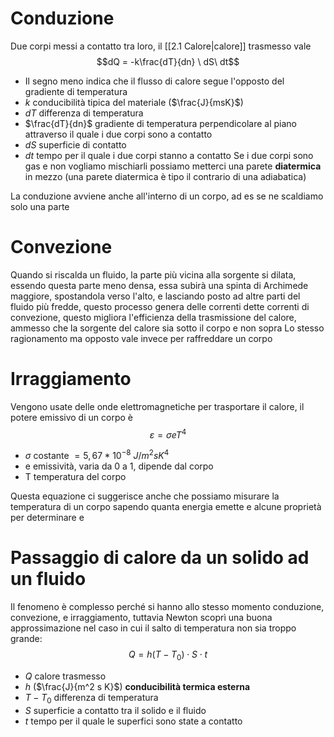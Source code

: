 # Conduzione
Due corpi messi a contatto tra loro, il [[2.1 Calore|calore]] trasmesso vale 
$$dQ = -k\frac{dT}{dn} \ dS\ dt$$
+ Il segno meno indica che il flusso di calore segue l'opposto del gradiente di temperatura
+  $k$ conducibilità tipica del materiale ($\frac{J}{msK}$)
+ $dT$ differenza di temperatura
+ $\frac{dT}{dn}$ gradiente di temperatura perpendicolare al piano attraverso il quale i due corpi sono a contatto
+ $dS$ superficie di contatto
+ $dt$ tempo per il quale i due corpi stanno a contatto
Se i due corpi sono gas e non vogliamo mischiarli possiamo metterci una parete **diatermica** in mezzo (una parete diatermica è tipo il contrario di una adiabatica)

La conduzione avviene anche all'interno di un corpo, ad es se ne scaldiamo solo una parte
# Convezione
Quando si riscalda un fluido, la parte più vicina alla sorgente si dilata, essendo questa parte meno densa, essa subirà una spinta di Archimede maggiore, spostandola verso l'alto, e lasciando posto ad altre parti del fluido più fredde, questo processo genera delle correnti dette correnti di convezione, questo migliora l'efficienza della trasmissione del calore, ammesso che la sorgente del calore sia sotto il corpo e non sopra
Lo stesso ragionamento ma opposto vale invece per raffreddare un corpo
# Irraggiamento
Vengono usate delle onde elettromagnetiche per trasportare il calore, il potere emissivo di un corpo è
$$ \varepsilon = \sigma e T^4 $$
+ $\sigma$ costante $= 5,67 * 10^{−8}\ J/m^2sK^4$
+ e emissività, varia da 0 a 1, dipende dal corpo
+ T temperatura del corpo

Questa equazione ci suggerisce anche che possiamo misurare la temperatura di un corpo sapendo quanta energia emette e alcune proprietà per determinare e

# Passaggio di calore da un solido ad un fluido
Il fenomeno è complesso perché si hanno allo stesso momento conduzione, convezione, e irraggiamento, tuttavia Newton scoprì una buona approssimazione nel caso in cui il salto di temperatura non sia troppo grande:
$$ Q = h(T-T_0)\cdot S\cdot t$$
+ $Q$ calore trasmesso
+ $h$ ($\frac{J}{m^2 s K}$) **conducibilità termica esterna**
+ $T-T_0$ differenza di temperatura
+ $S$ superficie a contatto tra il solido e il fluido
+ $t$ tempo per il quale le superfici sono state a contatto
